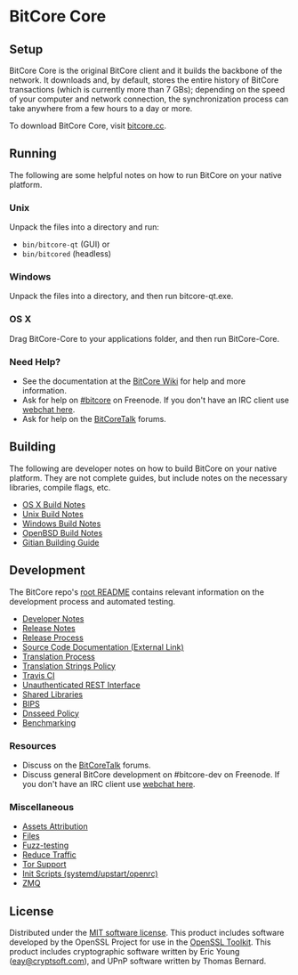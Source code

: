 BitCore Core
=============

Setup
---------------------
BitCore Core is the original BitCore client and it builds the backbone of the network. It downloads and, by default, stores the entire history of BitCore transactions (which is currently more than 7 GBs); depending on the speed of your computer and network connection, the synchronization process can take anywhere from a few hours to a day or more.

To download BitCore Core, visit [bitcore.cc](https://bitcore.cc).

Running
---------------------
The following are some helpful notes on how to run BitCore on your native platform.

### Unix

Unpack the files into a directory and run:

- `bin/bitcore-qt` (GUI) or
- `bin/bitcored` (headless)

### Windows

Unpack the files into a directory, and then run bitcore-qt.exe.

### OS X

Drag BitCore-Core to your applications folder, and then run BitCore-Core.

### Need Help?

* See the documentation at the [BitCore Wiki](https://bitcore.info/)
for help and more information.
* Ask for help on [#bitcore](http://webchat.freenode.net?channels=bitcore) on Freenode. If you don't have an IRC client use [webchat here](http://webchat.freenode.net?channels=bitcore).
* Ask for help on the [BitCoreTalk](https://bitcoretalk.io/) forums.

Building
---------------------
The following are developer notes on how to build BitCore on your native platform. They are not complete guides, but include notes on the necessary libraries, compile flags, etc.

- [OS X Build Notes](build-osx.md)
- [Unix Build Notes](build-unix.md)
- [Windows Build Notes](build-windows.md)
- [OpenBSD Build Notes](build-openbsd.md)
- [Gitian Building Guide](gitian-building.md)

Development
---------------------
The BitCore repo's [root README](/README.md) contains relevant information on the development process and automated testing.

- [Developer Notes](developer-notes.md)
- [Release Notes](release-notes.md)
- [Release Process](release-process.md)
- [Source Code Documentation (External Link)](https://dev.visucore.com/bitcore/doxygen/)
- [Translation Process](translation_process.md)
- [Translation Strings Policy](translation_strings_policy.md)
- [Travis CI](travis-ci.md)
- [Unauthenticated REST Interface](REST-interface.md)
- [Shared Libraries](shared-libraries.md)
- [BIPS](bips.md)
- [Dnsseed Policy](dnsseed-policy.md)
- [Benchmarking](benchmarking.md)

### Resources
* Discuss on the [BitCoreTalk](https://bitcoretalk.io/) forums.
* Discuss general BitCore development on #bitcore-dev on Freenode. If you don't have an IRC client use [webchat here](http://webchat.freenode.net/?channels=bitcore-dev).

### Miscellaneous
- [Assets Attribution](assets-attribution.md)
- [Files](files.md)
- [Fuzz-testing](fuzzing.md)
- [Reduce Traffic](reduce-traffic.md)
- [Tor Support](tor.md)
- [Init Scripts (systemd/upstart/openrc)](init.md)
- [ZMQ](zmq.md)

License
---------------------
Distributed under the [MIT software license](/COPYING).
This product includes software developed by the OpenSSL Project for use in the [OpenSSL Toolkit](https://www.openssl.org/). This product includes
cryptographic software written by Eric Young ([eay@cryptsoft.com](mailto:eay@cryptsoft.com)), and UPnP software written by Thomas Bernard.
